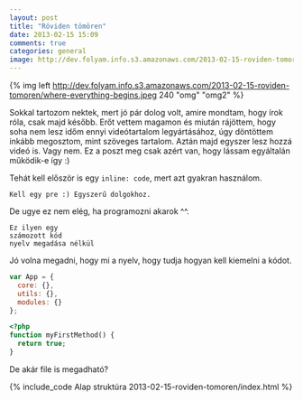 ```yaml
---
layout: post
title: "Röviden tömören"
date: 2013-02-15 15:09
comments: true
categories: general
image: http://dev.folyam.info.s3.amazonaws.com/2013-02-15-roviden-tomoren/where-everything-begins.jpeg
---
```


{% img left http://dev.folyam.info.s3.amazonaws.com/2013-02-15-roviden-tomoren/where-everything-begins.jpeg 240 "omg" "omg2" %}

Sokkal tartozom nektek, mert jó pár dolog volt, amire mondtam, hogy írok róla, csak majd később.
Erőt vettem magamon és miután rájöttem, hogy soha nem lesz időm ennyi videótartalom legyártásához,
úgy döntöttem inkább megosztom, mint szöveges tartalom. Aztán majd egyszer lesz hozzá videó is. Vagy nem.
Ez a poszt meg csak azért van, hogy lássam egyáltalán működik-e így :)

Tehát kell először is egy `inline: code`, mert azt gyakran használom.

    Kell egy pre :) Egyszerű dolgokhoz.

De ugye ez nem elég, ha programozni akarok ^^.

<!--more-->

```
Ez ilyen egy
számozott kód
nyelv megadása nélkül
```

Jó volna megadni, hogy mi a nyelv, hogy tudja hogyan kell kiemelni a kódot.

``` javascript Egy egyszerű alap
var App = {
  core: {},
  utils: {},
  modules: {}
};
```

``` php Simán egy funkció, ami kvázi semmit se csinál
<?php
function myFirstMethod() {
  return true;
}
```

De akár file is megadható?

{% include_code Alap struktúra 2013-02-15-roviden-tomoren/index.html %}